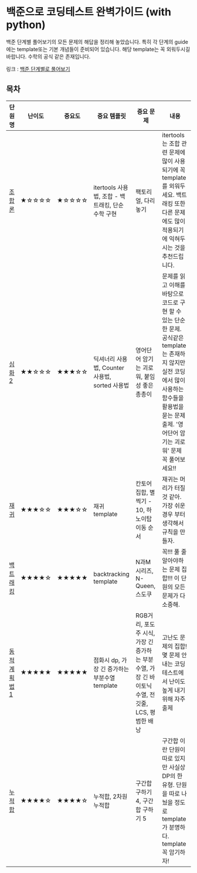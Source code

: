 # 백준으로 코딩테스트 완벽가이드 (with python)

백준 단계별 풀어보기의 모든 문제의 해답을 정리해 놓았습니다.
특히 각 단계의 guide에는 template또는 기본 개념들이 준비되어 있습니다. 해당 template는 꼭 외워두시길 바랍니다. 수학의 공식 같은 존재입니다.

링크 : [백준 단계별로 풀어보기](https://www.acmicpc.net/step)

## 목차

|단원명|난이도|중요도|중요 템플릿|중요 문제|내용|
|-----|---|---|-----|-----|---------|
|[조합론](https://www.acmicpc.net/step/61)|★☆☆☆☆|★☆☆☆☆|itertools 사용법, 조합 - 백트래킹, 단순 수학 구현 |팩토리얼, 다리놓기|itertools는 조합 관련 문제에 많이 사용되기에 꼭 template를 외워두세요. 백트래킹 또한 다른 문제에도 많이 적용되기에 익혀두시는 것을 추천드립니다.|
|[심화2](https://www.acmicpc.net/step/54)|★★☆☆☆|★★★☆☆|딕셔너리 사용법, Counter 사용법, sorted 사용법| 영어단어 암기는 괴로워, 붙임성 좋은 총총이|문제를 읽고 이해를 바탕으로 코드로 구현 할 수 있는 단순한 문제. 공식같은 template는 존재하지 않지만 실전 코딩에서 많이 사용하는 함수들을 활용법을 묻는 문제 출제. '영어단어 암기는 괴로워' 문제 꼭 풀어보세요!!|
|[재귀](https://www.acmicpc.net/step/19)|★★★☆☆|★★★☆☆|재귀 template|칸토어 집합, 별찍기 - 10, 하노이탑 이동 순서| 재귀는 머리가 터질 것 같아. 가장 쉬운 경우 부터 생각해서 규칙을 만들자.|
|[백트래킹](https://www.acmicpc.net/step/34)|★★★★☆|★★★★★|backtracking template| N과M 시리즈, N-Queen, 스도쿠| 꼭!!! 풀 줄 알아야하는 문제 집합!!! 이 단원의 모든 문제가 다 소중해.|
|[동적 계획법 1](https://www.acmicpc.net/step/16)|★★★★★|★★★★★|점화시 dp, 가장 긴 증가하는 부분수열 template|RGB거리, 포도주 시식, 가장 긴 증가하는 부분 수열, 가장 긴 바이토닉 수열, 전깃줄, LCS, 평범한 배낭|고난도 문제의 집합! 몇 문제 안 내는 코딩테스트에서 난이도 높게 내기 위해 자주 출제|
|[누적합](https://www.acmicpc.net/step/48)|★★★★☆|★★★★☆|누적합, 2차원 누적합|구간합 구하기 4, 구간합 구하기 5|구간합 이란 단원이 따로 있지만 사실상 DP의 한 유형. 단원을 따로 나눴을 정도로 template가 분명하다. template 꼭 암기하자!| 
